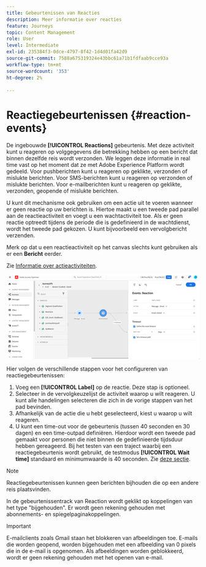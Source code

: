 ```yaml
---
title: Gebeurtenissen van Reacties
description: Meer informatie over reacties
feature: Journeys
topic: Content Management
role: User
level: Intermediate
exl-id: 235384f3-0dce-4797-8f42-1d4d01fa42d9
source-git-commit: 7588a675319324e43bbc61a71b1fdfaab9cce93a
workflow-type: tm+mt
source-wordcount: '353'
ht-degree: 2%

---
```


# Reactiegebeurtenissen {#reaction-events}

De ingebouwde **[!UICONTROL Reactions]** gebeurtenis. Met deze activiteit kunt u reageren op volggegevens die betrekking hebben op een bericht dat binnen dezelfde reis wordt verzonden. We leggen deze informatie in real time vast op het moment dat ze met Adobe Experience Platform wordt gedeeld. Voor pushberichten kunt u reageren op geklikte, verzonden of mislukte berichten. Voor SMS-berichten kunt u reageren op verzonden of mislukte berichten. Voor e-mailberichten kunt u reageren op geklikte, verzonden, geopende of mislukte berichten.

U kunt dit mechanisme ook gebruiken om een actie uit te voeren wanneer er geen reactie op uw berichten is. Hiertoe maakt u een tweede pad parallel aan de reactieactiviteit en voegt u een wachtactiviteit toe. Als er geen reactie optreedt tijdens de periode die is gedefinieerd in de wachtdienst, wordt het tweede pad gekozen. U kunt bijvoorbeeld een vervolgbericht verzenden.

Merk op dat u een reactieactiviteit op het canvas slechts kunt gebruiken als er een **Bericht** eerder.

Zie [Informatie over actieactiviteiten](../building-journeys/about-journey-activities.md#action-activities).

![](../assets/journey45.png)

Hier volgen de verschillende stappen voor het configureren van reactiegebeurtenissen:

1. Voeg een **[!UICONTROL Label]** op de reactie. Deze stap is optioneel.
1. Selecteer in de vervolgkeuzelijst de activiteit waarop u wilt reageren. U kunt alle handelingen selecteren die zich in de vorige stappen van het pad bevinden.
1. Afhankelijk van de actie die u hebt geselecteerd, kiest u waarop u wilt reageren.
1. U kunt een time-out voor de gebeurtenis (tussen 40 seconden en 30 dagen) en een time-outpad definiëren. Hierdoor wordt een tweede pad gemaakt voor personen die niet binnen de gedefinieerde tijdsduur hebben gereageerd. Bij het testen van een traject waarbij een reactiegebeurtenis wordt gebruikt, de testmodus **[!UICONTROL Wait time]** standaard en minimumwaarde is 40 seconden. Zie [deze sectie](../building-journeys/testing-the-journey.md).

>[!NOTE]
>
>
>Reactiegebeurtenissen kunnen geen berichten bijhouden die op een andere reis plaatsvinden.
>
>In de gebeurtenissentrack van Reaction wordt geklikt op koppelingen van het type &quot;bijgehouden&quot;. Er wordt geen rekening gehouden met abonnements- en spiegelpaginakoppelingen.

>[!IMPORTANT]
>
>E-mailclients zoals Gmail staan het blokkeren van afbeeldingen toe. E-mails die worden geopend, worden bijgehouden met een afbeelding van 0 pixels die in de e-mail is opgenomen. Als afbeeldingen worden geblokkeerd, wordt er geen rekening gehouden met het openen van e-mail.
